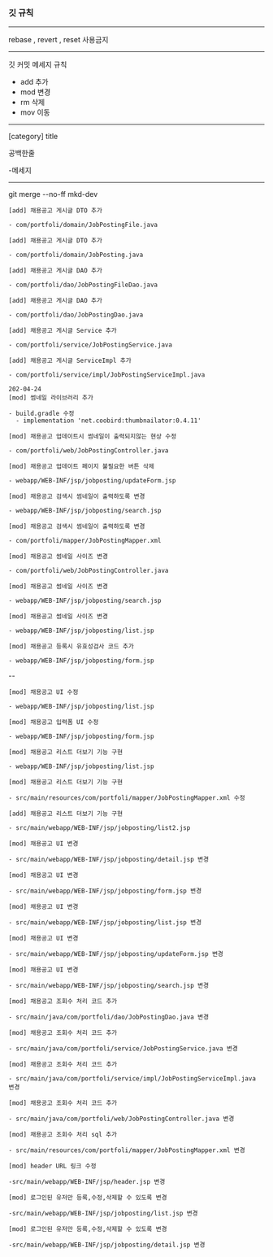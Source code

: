### 깃 규칙

---

rebase , revert , reset 사용금지

---

깃 커밋 메세지 규칙

- add 추가
- mod 변경
- rm 삭제
- mov 이동

---

[category] title

공백한줄

-메세지

---

 git merge --no-ff mkd-dev





```
[add] 채용공고 게시글 DTO 추가

- com/portfoli/domain/JobPostingFile.java
```

```
[add] 채용공고 게시글 DTO 추가

- com/portfoli/domain/JobPosting.java
```

```
[add] 채용공고 게시글 DAO 추가

- com/portfoli/dao/JobPostingFileDao.java
```

```
[add] 채용공고 게시글 DAO 추가

- com/portfoli/dao/JobPostingDao.java
```

```
[add] 채용공고 게시글 Service 추가

- com/portfoli/service/JobPostingService.java
```

```
[add] 채용공고 게시글 ServiceImpl 추가

- com/portfoli/service/impl/JobPostingServiceImpl.java
```

```
202-04-24 
[mod] 썸네일 라이브러리 추가

- build.gradle 수정
  - implementation 'net.coobird:thumbnailator:0.4.11'
```

```
[mod] 채용공고 업데이트시 썸네일이 출력되지않는 현상 수정

- com/portfoli/web/JobPostingController.java 
```

```
[mod] 채용공고 업데이트 페이지 불필요한 버튼 삭제

- webapp/WEB-INF/jsp/jobposting/updateForm.jsp
```

```
[mod] 채용공고 검색시 썸네일이 출력하도록 변경

- webapp/WEB-INF/jsp/jobposting/search.jsp
```

```
[mod] 채용공고 검색시 썸네일이 출력하도록 변경

- com/portfoli/mapper/JobPostingMapper.xml
```





```
[mod] 채용공고 썸네일 사이즈 변경

- com/portfoli/web/JobPostingController.java 
```

```
[mod] 채용공고 썸네일 사이즈 변경

- webapp/WEB-INF/jsp/jobposting/search.jsp
```

```
[mod] 채용공고 썸네일 사이즈 변경

- webapp/WEB-INF/jsp/jobposting/list.jsp
```

```
[mod] 채용공고 등록시 유효성검사 코드 추가

- webapp/WEB-INF/jsp/jobposting/form.jsp
```

--

```
[mod] 채용공고 UI 수정

- webapp/WEB-INF/jsp/jobposting/list.jsp
```

```
[mod] 채용공고 입력폼 UI 수정

- webapp/WEB-INF/jsp/jobposting/form.jsp
```

```
[mod] 채용공고 리스트 더보기 기능 구현

- webapp/WEB-INF/jsp/jobposting/list.jsp
```

```
[mod] 채용공고 리스트 더보기 기능 구현

- src/main/resources/com/portfoli/mapper/JobPostingMapper.xml 수정
```

```
[add] 채용공고 리스트 더보기 기능 구현

- src/main/webapp/WEB-INF/jsp/jobposting/list2.jsp
```





```
[mod] 채용공고 UI 변경

- src/main/webapp/WEB-INF/jsp/jobposting/detail.jsp 변경
```

```
[mod] 채용공고 UI 변경

- src/main/webapp/WEB-INF/jsp/jobposting/form.jsp 변경
```

```
[mod] 채용공고 UI 변경

- src/main/webapp/WEB-INF/jsp/jobposting/list.jsp 변경
```

```
[mod] 채용공고 UI 변경

- src/main/webapp/WEB-INF/jsp/jobposting/updateForm.jsp 변경
```

```
[mod] 채용공고 UI 변경

- src/main/webapp/WEB-INF/jsp/jobposting/search.jsp 변경
```

```
[mod] 채용공고 조회수 처리 코드 추가

- src/main/java/com/portfoli/dao/JobPostingDao.java 변경
```

```
[mod] 채용공고 조회수 처리 코드 추가

- src/main/java/com/portfoli/service/JobPostingService.java 변경
```

```
[mod] 채용공고 조회수 처리 코드 추가

- src/main/java/com/portfoli/service/impl/JobPostingServiceImpl.java 변경
```

```
[mod] 채용공고 조회수 처리 코드 추가

- src/main/java/com/portfoli/web/JobPostingController.java 변경
```

```
[mod] 채용공고 조회수 처리 sql 추가

- src/main/resources/com/portfoli/mapper/JobPostingMapper.xml 변경
```

```
[mod] header URL 링크 수정

-src/main/webapp/WEB-INF/jsp/header.jsp 변경
```

```
[mod] 로그인된 유저만 등록,수정,삭제할 수 있도록 변경

-src/main/webapp/WEB-INF/jsp/jobposting/list.jsp 변경
```

```
[mod] 로그인된 유저만 등록,수정,삭제할 수 있도록 변경

-src/main/webapp/WEB-INF/jsp/jobposting/detail.jsp 변경
```

